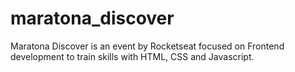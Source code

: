 # maratona_discover
Maratona Discover is an event by Rocketseat focused on Frontend development to train skills with HTML, CSS and Javascript.
